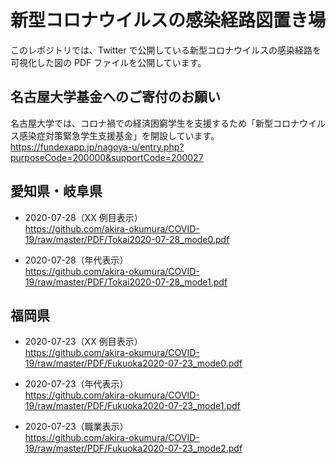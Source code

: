 # 新型コロナウイルスの感染経路図置き場

このレポジトリでは、Twitter で公開している新型コロナウイルスの感染経路を可視化した図の PDF ファイルを公開しています。

## 名古屋大学基金へのご寄付のお願い

名古屋大学では、コロナ禍での経済困窮学生を支援するため「新型コロナウイルス感染症対策緊急学生支援基金」を開設しています。
https://fundexapp.jp/nagoya-u/entry.php?purposeCode=200000&supportCode=200027

## 愛知県・岐阜県

- 2020-07-28（XX 例目表示）\
https://github.com/akira-okumura/COVID-19/raw/master/PDF/Tokai2020-07-28_mode0.pdf

- 2020-07-28（年代表示）\
https://github.com/akira-okumura/COVID-19/raw/master/PDF/Tokai2020-07-28_mode1.pdf

## 福岡県

- 2020-07-23（XX 例目表示）\
https://github.com/akira-okumura/COVID-19/raw/master/PDF/Fukuoka2020-07-23_mode0.pdf

- 2020-07-23（年代表示）\
https://github.com/akira-okumura/COVID-19/raw/master/PDF/Fukuoka2020-07-23_mode1.pdf

- 2020-07-23（職業表示）\
https://github.com/akira-okumura/COVID-19/raw/master/PDF/Fukuoka2020-07-23_mode2.pdf
